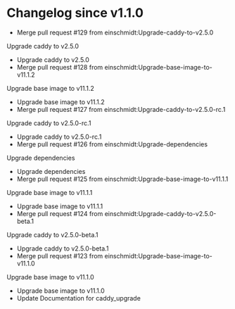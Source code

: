 # Changelog since v1.1.0
- Merge pull request #129 from einschmidt:Upgrade-caddy-to-v2.5.0

Upgrade caddy to v2.5.0 
- Upgrade caddy to v2.5.0 
- Merge pull request #128 from einschmidt:Upgrade-base-image-to-v11.1.2

Upgrade base image to v11.1.2 
- Upgrade base image to v11.1.2 
- Merge pull request #127 from einschmidt:Upgrade-caddy-to-v2.5.0-rc.1

Upgrade caddy to v2.5.0-rc.1 
- Upgrade caddy to v2.5.0-rc.1 
- Merge pull request #126 from einschmidt:Upgrade-dependencies

Upgrade dependencies 
- Upgrade dependencies 
- Merge pull request #125 from einschmidt:Upgrade-base-image-to-v11.1.1

Upgrade base image to v11.1.1 
- Upgrade base image to v11.1.1 
- Merge pull request #124 from einschmidt:Upgrade-caddy-to-v2.5.0-beta.1

Upgrade caddy to v2.5.0-beta.1 
- Upgrade caddy to v2.5.0-beta.1 
- Merge pull request #123 from einschmidt:Upgrade-base-image-to-v11.1.0

Upgrade base image to v11.1.0 
- Upgrade base image to v11.1.0 
- Update Documentation for caddy_upgrade 
